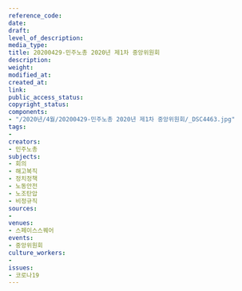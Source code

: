 ```yaml
---
reference_code: 
date: 
draft: 
level_of_description: 
media_type: 
title: 20200429-민주노총 2020년 제1차 중앙위원회
description: 
weight: 
modified_at: 
created_at: 
link: 
public_access_status: 
copyright_status: 
components:
- "/2020년/4월/20200429-민주노총 2020년 제1차 중앙위원회/_DSC4463.jpg"
tags:
- 
creators:
- 민주노총
subjects:
- 회의
- 해고복직
- 정치정책
- 노동안전
- 노조탄압
- 비정규직
sources:
- 
venues:
- 스페이스스퀘어
events:
- 중앙위원회
culture_workers:
- 
issues:
- 코로나19
---
```

